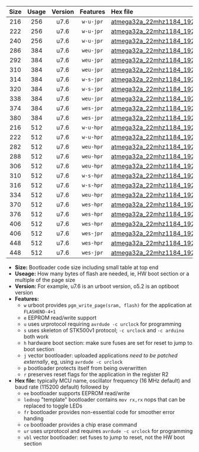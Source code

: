 |Size|Usage|Version|Features|Hex file|
|:-:|:-:|:-:|:-:|:--|
|216|256|u7.6|`w-u-jpr`|[atmega32a_22mhz1184_19200bps_ur_vbl.hex](https://raw.githubusercontent.com/stefanrueger/urboot/main/bootloaders/atmega32a/fcpu_22mhz1184/19200_bps/atmega32a_22mhz1184_19200bps_ur_vbl.hex)|
|222|256|u7.6|`w-u-jpr`|[atmega32a_22mhz1184_19200bps_lednop_ur_vbl.hex](https://raw.githubusercontent.com/stefanrueger/urboot/main/bootloaders/atmega32a/fcpu_22mhz1184/19200_bps/atmega32a_22mhz1184_19200bps_lednop_ur_vbl.hex)|
|240|256|u7.6|`w-u-jpr`|[atmega32a_22mhz1184_19200bps_lednop_fr_ur_vbl.hex](https://raw.githubusercontent.com/stefanrueger/urboot/main/bootloaders/atmega32a/fcpu_22mhz1184/19200_bps/atmega32a_22mhz1184_19200bps_lednop_fr_ur_vbl.hex)|
|286|384|u7.6|`weu-jpr`|[atmega32a_22mhz1184_19200bps_ee_ur_vbl.hex](https://raw.githubusercontent.com/stefanrueger/urboot/main/bootloaders/atmega32a/fcpu_22mhz1184/19200_bps/atmega32a_22mhz1184_19200bps_ee_ur_vbl.hex)|
|292|384|u7.6|`weu-jpr`|[atmega32a_22mhz1184_19200bps_ee_lednop_ur_vbl.hex](https://raw.githubusercontent.com/stefanrueger/urboot/main/bootloaders/atmega32a/fcpu_22mhz1184/19200_bps/atmega32a_22mhz1184_19200bps_ee_lednop_ur_vbl.hex)|
|310|384|u7.6|`weu-jpr`|[atmega32a_22mhz1184_19200bps_ee_lednop_fr_ur_vbl.hex](https://raw.githubusercontent.com/stefanrueger/urboot/main/bootloaders/atmega32a/fcpu_22mhz1184/19200_bps/atmega32a_22mhz1184_19200bps_ee_lednop_fr_ur_vbl.hex)|
|314|384|u7.6|`w-s-jpr`|[atmega32a_22mhz1184_19200bps_vbl.hex](https://raw.githubusercontent.com/stefanrueger/urboot/main/bootloaders/atmega32a/fcpu_22mhz1184/19200_bps/atmega32a_22mhz1184_19200bps_vbl.hex)|
|320|384|u7.6|`w-s-jpr`|[atmega32a_22mhz1184_19200bps_lednop_vbl.hex](https://raw.githubusercontent.com/stefanrueger/urboot/main/bootloaders/atmega32a/fcpu_22mhz1184/19200_bps/atmega32a_22mhz1184_19200bps_lednop_vbl.hex)|
|338|384|u7.6|`weu-jpr`|[atmega32a_22mhz1184_19200bps_ee_lednop_fr_ce_ur_vbl.hex](https://raw.githubusercontent.com/stefanrueger/urboot/main/bootloaders/atmega32a/fcpu_22mhz1184/19200_bps/atmega32a_22mhz1184_19200bps_ee_lednop_fr_ce_ur_vbl.hex)|
|374|384|u7.6|`wes-jpr`|[atmega32a_22mhz1184_19200bps_ee_vbl.hex](https://raw.githubusercontent.com/stefanrueger/urboot/main/bootloaders/atmega32a/fcpu_22mhz1184/19200_bps/atmega32a_22mhz1184_19200bps_ee_vbl.hex)|
|380|384|u7.6|`wes-jpr`|[atmega32a_22mhz1184_19200bps_ee_lednop_vbl.hex](https://raw.githubusercontent.com/stefanrueger/urboot/main/bootloaders/atmega32a/fcpu_22mhz1184/19200_bps/atmega32a_22mhz1184_19200bps_ee_lednop_vbl.hex)|
|216|512|u7.6|`w-u-hpr`|[atmega32a_22mhz1184_19200bps_ur.hex](https://raw.githubusercontent.com/stefanrueger/urboot/main/bootloaders/atmega32a/fcpu_22mhz1184/19200_bps/atmega32a_22mhz1184_19200bps_ur.hex)|
|222|512|u7.6|`w-u-hpr`|[atmega32a_22mhz1184_19200bps_lednop_ur.hex](https://raw.githubusercontent.com/stefanrueger/urboot/main/bootloaders/atmega32a/fcpu_22mhz1184/19200_bps/atmega32a_22mhz1184_19200bps_lednop_ur.hex)|
|282|512|u7.6|`weu-hpr`|[atmega32a_22mhz1184_19200bps_ee_ur.hex](https://raw.githubusercontent.com/stefanrueger/urboot/main/bootloaders/atmega32a/fcpu_22mhz1184/19200_bps/atmega32a_22mhz1184_19200bps_ee_ur.hex)|
|288|512|u7.6|`weu-hpr`|[atmega32a_22mhz1184_19200bps_ee_lednop_ur.hex](https://raw.githubusercontent.com/stefanrueger/urboot/main/bootloaders/atmega32a/fcpu_22mhz1184/19200_bps/atmega32a_22mhz1184_19200bps_ee_lednop_ur.hex)|
|306|512|u7.6|`weu-hpr`|[atmega32a_22mhz1184_19200bps_ee_lednop_fr_ur.hex](https://raw.githubusercontent.com/stefanrueger/urboot/main/bootloaders/atmega32a/fcpu_22mhz1184/19200_bps/atmega32a_22mhz1184_19200bps_ee_lednop_fr_ur.hex)|
|310|512|u7.6|`w-s-hpr`|[atmega32a_22mhz1184_19200bps.hex](https://raw.githubusercontent.com/stefanrueger/urboot/main/bootloaders/atmega32a/fcpu_22mhz1184/19200_bps/atmega32a_22mhz1184_19200bps.hex)|
|316|512|u7.6|`w-s-hpr`|[atmega32a_22mhz1184_19200bps_lednop.hex](https://raw.githubusercontent.com/stefanrueger/urboot/main/bootloaders/atmega32a/fcpu_22mhz1184/19200_bps/atmega32a_22mhz1184_19200bps_lednop.hex)|
|334|512|u7.6|`weu-hpr`|[atmega32a_22mhz1184_19200bps_ee_lednop_fr_ce_ur.hex](https://raw.githubusercontent.com/stefanrueger/urboot/main/bootloaders/atmega32a/fcpu_22mhz1184/19200_bps/atmega32a_22mhz1184_19200bps_ee_lednop_fr_ce_ur.hex)|
|370|512|u7.6|`wes-hpr`|[atmega32a_22mhz1184_19200bps_ee.hex](https://raw.githubusercontent.com/stefanrueger/urboot/main/bootloaders/atmega32a/fcpu_22mhz1184/19200_bps/atmega32a_22mhz1184_19200bps_ee.hex)|
|376|512|u7.6|`wes-hpr`|[atmega32a_22mhz1184_19200bps_ee_lednop.hex](https://raw.githubusercontent.com/stefanrueger/urboot/main/bootloaders/atmega32a/fcpu_22mhz1184/19200_bps/atmega32a_22mhz1184_19200bps_ee_lednop.hex)|
|406|512|u7.6|`wes-hpr`|[atmega32a_22mhz1184_19200bps_ee_lednop_fr.hex](https://raw.githubusercontent.com/stefanrueger/urboot/main/bootloaders/atmega32a/fcpu_22mhz1184/19200_bps/atmega32a_22mhz1184_19200bps_ee_lednop_fr.hex)|
|406|512|u7.6|`wes-jpr`|[atmega32a_22mhz1184_19200bps_ee_lednop_fr_vbl.hex](https://raw.githubusercontent.com/stefanrueger/urboot/main/bootloaders/atmega32a/fcpu_22mhz1184/19200_bps/atmega32a_22mhz1184_19200bps_ee_lednop_fr_vbl.hex)|
|448|512|u7.6|`wes-hpr`|[atmega32a_22mhz1184_19200bps_ee_lednop_fr_ce.hex](https://raw.githubusercontent.com/stefanrueger/urboot/main/bootloaders/atmega32a/fcpu_22mhz1184/19200_bps/atmega32a_22mhz1184_19200bps_ee_lednop_fr_ce.hex)|
|448|512|u7.6|`wes-jpr`|[atmega32a_22mhz1184_19200bps_ee_lednop_fr_ce_vbl.hex](https://raw.githubusercontent.com/stefanrueger/urboot/main/bootloaders/atmega32a/fcpu_22mhz1184/19200_bps/atmega32a_22mhz1184_19200bps_ee_lednop_fr_ce_vbl.hex)|

- **Size:** Bootloader code size including small table at top end
- **Useage:** How many bytes of flash are needed, ie, HW boot section or a multiple of the page size
- **Version:** For example, u7.6 is an urboot version, o5.2 is an optiboot version
- **Features:**
  + `w` urboot provides `pgm_write_page(sram, flash)` for the application at `FLASHEND-4+1`
  + `e` EEPROM read/write support
  + `u` uses urprotocol requiring `avrdude -c urclock` for programming
  + `s` uses skeleton of STK500v1 protocol; `-c urclock` and `-c arduino` both work
  + `h` hardware boot section: make sure fuses are set for reset to jump to boot section
  + `j` vector bootloader: uploaded applications *need to be patched externally*, eg, using `avrdude -c urclock`
  + `p` bootloader protects itself from being overwritten
  + `r` preserves reset flags for the application in the register R2
- **Hex file:** typically MCU name, oscillator frequency (16 MHz default) and baud rate (115200 default) followed by
  + `ee` bootloader supports EEPROM read/write
  + `lednop` "template" bootloader contains `mov rx,rx` nops that can be replaced to toggle LEDs
  + `fr` bootloader provides non-essential code for smoother error handing
  + `ce` bootloader provides a chip erase command
  + `ur` uses urprotocol and requires `avrdude -c urclock` for programming
  + `vbl` vector bootloader: set fuses to jump to reset, not the HW boot section
